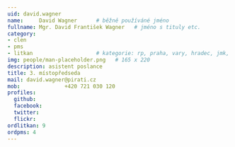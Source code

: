 ```yaml
---
uid: david.wagner
name:     David Wagner  	# běžně používáné jméno
fullname: Mgr. David František Wagner  	# jméno s tituly etc.
category:
- clen
- pms
- litkan                 	# kategorie: rp, praha, vary, hradec, jmk, senat
img: people/man-placeholder.png   # 165 x 220
description: asistent poslance
title: 3. místopředseda
mail: david.wagner@pirati.cz
mob:			  +420 721 030 120
profiles:
  github:
  facebook:
  twitter: 
  flickr:
ordlitkan: 9
ordpms: 4
---
```

